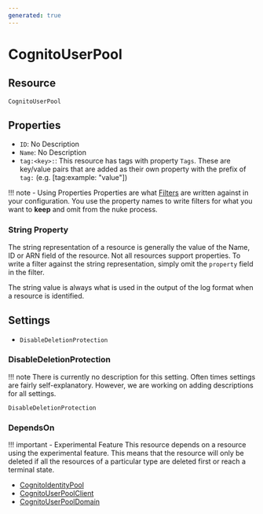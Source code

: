 ```yaml
---
generated: true
---
```


# CognitoUserPool


## Resource

```text
CognitoUserPool
```

## Properties


- `ID`: No Description
- `Name`: No Description
- `tag:<key>:`: This resource has tags with property `Tags`. These are key/value pairs that are
	added as their own property with the prefix of `tag:` (e.g. [tag:example: "value"]) 

!!! note - Using Properties
    Properties are what [Filters](../config-filtering.md) are written against in your configuration. You use the property
    names to write filters for what you want to **keep** and omit from the nuke process.

### String Property

The string representation of a resource is generally the value of the Name, ID or ARN field of the resource. Not all
resources support properties. To write a filter against the string representation, simply omit the `property` field in
the filter.

The string value is always what is used in the output of the log format when a resource is identified.

## Settings

- `DisableDeletionProtection`


### DisableDeletionProtection

!!! note
    There is currently no description for this setting. Often times settings are fairly self-explanatory. However, we
    are working on adding descriptions for all settings.

```text
DisableDeletionProtection
```

### DependsOn

!!! important - Experimental Feature
    This resource depends on a resource using the experimental feature. This means that the resource will
    only be deleted if all the resources of a particular type are deleted first or reach a terminal state.

- [CognitoIdentityPool](./cognito-identity-pool.md)
- [CognitoUserPoolClient](./cognito-user-pool-client.md)
- [CognitoUserPoolDomain](./cognito-user-pool-domain.md)

